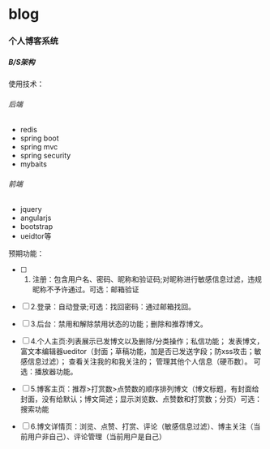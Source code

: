 # blog
### 个人博客系统
##### B/S架构
使用技术：
###### 后端
- redis
- spring boot
- spring mvc
- spring security
- mybaits 
 ###### 前端
- jquery
- angularjs
- bootstrap 
- ueidtor等

预期功能：

- [ ] 1. 注册：包含用户名、密码、昵称和验证码;对昵称进行敏感信息过滤，违规昵称不予许通过。可选：邮箱验证

- [ ] 2.登录：自动登录;可选：找回密码：通过邮箱找回。

- [ ] 3.后台：禁用和解除禁用状态的功能；删除和推荐博文。
 
- [ ] 4.个人主页:列表展示已发博文以及删除/分类操作；私信功能；
发表博文，富文本编辑器ueditor（封面；草稿功能，加是否已发送字段；防xss攻击；敏感信息过滤）；
查看关注我的和我关注的；
管理其他个人信息（硬币数）。
可选：播放器功能。

- [ ] 5.博客主页：推荐>打赏数>点赞数的顺序排列博文（博文标题，有封面给封面，没有给默认；博文简述；显示浏览数、点赞数和打赏数；分页）可选：搜索功能

- [ ] 6.博文详情页：浏览、点赞、打赏、评论（敏感信息过滤）、博主关注（当前用户非自己）、评论管理（当前用户是自己）
